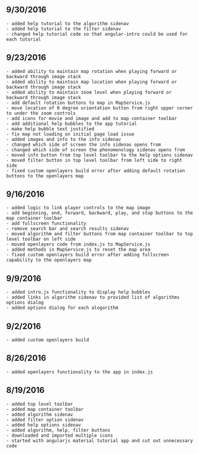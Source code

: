 9/30/2016
-------------------------------------------------------
	- added help tutorial to the algorithm sidenav
	- added help tutorial to the filter sidenav
	- changed help tutorial code so that angular-intro could be used for each tutorial

9/23/2016
-------------------------------------------------------
	- added ability to maintain map rotation when playing forward or backward through image stack
	- added ability to maintain map location when playing forward or backward through image stack
	- added ability to maintain zoom level when playing forward or backward through image stack
	- add default rotation buttons to map in MapService.js
	- move location of 0 degree orientation button from right upper corner to under the zoom controls
	- add icons for movie and image and add to map container toolbar
	- add additional help bubbles to the app tutorial
	- make help bubble text justified
	- fix map not loading on initial page load issue 
	- added images and info to the info sidenav
	- changed which side of screen the info sidenav opens from
	- changed which side of screen the phenomenology sidenav opens from
	- moved info button from top level toolbar to the help options sidenav
	- moved filter button in top level toolbar from left side to right side
	- fixed custom openlayers build error after adding default rotation buttons to the openlayers map
	

9/16/2016
-------------------------------------------------------
	- added logic to link player controls to the map image
	- add beginning, end, forward, backward, play, and stop buttons to the map container toolbar
	- add fullscreen functionality
	- remove search bar and search results sidenav
	- moved algorithm and filter buttons from map container toolbar to top level toolbar on left side
	- moved openlayers code from index.js to MapService.js
	- added methods in MapService.js to reset the map area 
	- fixed custom openlayers build error after adding fullscreen capability to the openlayers map

9/9/2016
-------------------------------------------------------
	- added intro.js functionality to display help bubbles
	- added links in algorithm sidenav to provided list of algorithms options dialog
	- added options dialog for each alogorithm

9/2/2016
-------------------------------------------------------
	- added custom openlayers build 

8/26/2016
-------------------------------------------------------
	- added openlayers functionality to the app in index.js

8/19/2016
-------------------------------------------------------
	- added top level toolbar
	- added map container toolbar
	- added algorithm sidenav
	- added filter option sidenav
	- added help options sidenav
	- added algorithm, help, filter buttons
	- downloaded and imported multiple icons
	- started with angularjs material tutorial app and cut out unnecessary code
